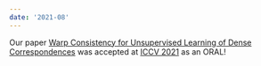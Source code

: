 ```yaml
---
date: '2021-08'
---
```


Our paper [Warp Consistency for Unsupervised Learning of Dense Correspondences](https://arxiv.org/abs/2104.03308) was accepted at [ICCV 2021](http://iccv2021.thecvf.com/home) as an ORAL!
